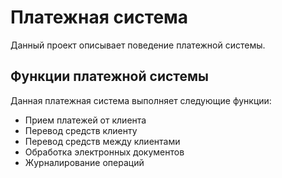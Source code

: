 <h1> Платежная система </h1>
Данный проект описывает поведение платежной системы.
<h2> Функции платежной системы </h2>
Данная платежная система выполняет следующие функции:
<ul>
<li/> Прием платежей от клиента
<li/> Перевод средств клиенту
<li/> Перевод средств между клиентами
<li/> Обработка электронных документов
<li/> Журналирование операций
</ul>